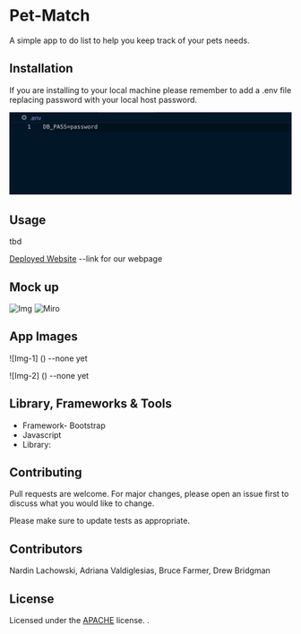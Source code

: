 # Pet-Match

A simple app to do list to help you keep track of your pets needs.  

## Installation
If you are installing to your local machine please remember to add a .env file 
replacing password with your local host password.

![img](public\assets\img\env.png)

## Usage

tbd

[Deployed Website]() --link for our webpage
## Mock up 
![Img]()
![Miro]()
## App Images
![Img-1] () --none yet


![Img-2] () --none yet


## Library, Frameworks & Tools
* Framework- Bootstrap
* Javascript
* Library: 
## Contributing
Pull requests are welcome. For major changes, please open an issue first to discuss what you would like to change.

Please make sure to update tests as appropriate.

## Contributors

Nardin Lachowski, Adriana Valdiglesias, Bruce Farmer, Drew Bridgman

## License

Licensed under the [APACHE](LICENSE.txt) license. .
